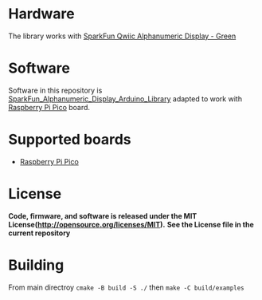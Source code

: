 

# Hardware
The library works with [SparkFun Qwiic Alphanumeric Display - Green](https://www.sparkfun.com/products/18566)
# Software
Software in this repository is  [SparkFun_Alphanumeric_Display_Arduino_Library](https://github.com/sparkfun/SparkFun_Alphanumeric_Display_Arduino_Library) adapted to 
work with [Raspberry Pi Pico](https://www.raspberrypi.com/products/raspberry-pi-pico/) board.
# Supported boards
- [Raspberry Pi Pico](https://www.raspberrypi.com/products/raspberry-pi-pico/)
# License
**Code, firmware, and software is released under the MIT License(http://opensource.org/licenses/MIT).**
**See the License file in the current repository**
# Building 
From main directroy 
`cmake -B build -S ./`
then 
`make -C build/examples`
